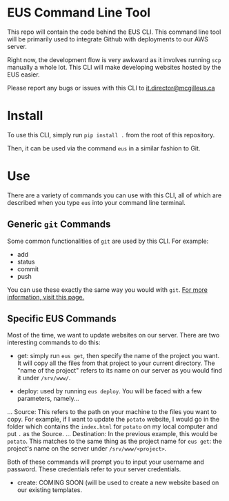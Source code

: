 # EUS Command Line Tool

This repo will contain the code behind the EUS CLI. This command line tool will be primarily used to integrate Github with deployments to our AWS server.

Right now, the development flow is very awkward as it involves running `scp` manually a whole lot. This CLI will make developing websites hosted by the EUS easier.

Please report any bugs or issues with this CLI to it.director@mcgilleus.ca

# Install

To use this CLI, simply run `pip install .` from the root of this repository.

Then, it can be used via the command `eus` in a similar fashion to Git.

# Use

There are a variety of commands you can use with this CLI, all of which are described when you type `eus` into your command line terminal.

## Generic `git` Commands

Some common functionalities of `git` are used by this CLI. For example:

- add
- status
- commit
- push

You can use these exactly the same way you would with `git`. [For more information, visit this page.](https://services.github.com/on-demand/downloads/github-git-cheat-sheet.pdf)

## Specific EUS Commands

Most of the time, we want to update websites on our server. There are two interesting commands to do this:

- get: simply run `eus get`, then specify the name of the project you want. It will copy all the files from that project to your current directory. The "name of the project" refers to its name on our server as you would find it under `/srv/www/`.

- deploy: used by running `eus deploy`. You will be faced with a few parameters, namely...

... Source: This refers to the path on your machine to the files you want to copy. For example, if I want to update the `potato` website, I would go in the folder which contains the `index.html` for `potato` on my local computer and put `.` as the Source.
... Destination: In the previous example, this would be `potato`. This matches to the same thing as the project name for `eus get`: the project's name on the server under `/srv/www/<project>`.

Both of these commands will prompt you to input your username and password. These credentials refer to your server credentials.

- create: COMING SOON (will be used to create a new website based on our existing templates.
